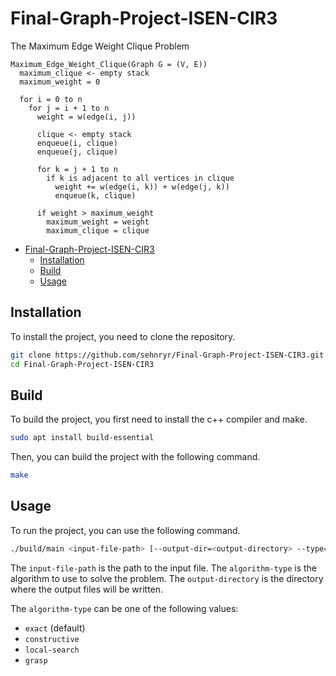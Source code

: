 # Final-Graph-Project-ISEN-CIR3
The Maximum Edge Weight Clique Problem

```
Maximum_Edge_Weight_Clique(Graph G = (V, E))
  maximum_clique <- empty stack
  maximum_weight = 0

  for i = 0 to n
    for j = i + 1 to n
      weight = w(edge(i, j))

      clique <- empty stack
      enqueue(i, clique)
      enqueue(j, clique)

      for k = j + 1 to n
        if k is adjacent to all vertices in clique
          weight += w(edge(i, k)) + w(edge(j, k))
          enqueue(k, clique)
            
      if weight > maximum_weight
        maximum_weight = weight
        maximum_clique = clique
```

- [Final-Graph-Project-ISEN-CIR3](#final-graph-project-isen-cir3)
  - [Installation](#installation)
  - [Build](#build)
  - [Usage](#usage)


## Installation
To install the project, you need to clone the repository.

```bash
git clone https://github.com/sehnryr/Final-Graph-Project-ISEN-CIR3.git
cd Final-Graph-Project-ISEN-CIR3
```

## Build
To build the project, you first need to install the c++ compiler and make.

```bash
sudo apt install build-essential
```

Then, you can build the project with the following command.

```bash
make
```

## Usage
To run the project, you can use the following command.

```bash
./build/main <input-file-path> [--output-dir=<output-directory> --type=<algorithm-type>]
```

The `input-file-path` is the path to the input file. 
The `algorithm-type` is the algorithm to use to solve the problem. 
The `output-directory` is the directory where the output files will be written.

The `algorithm-type` can be one of the following values:
- `exact` (default)
- `constructive`
- `local-search`
- `grasp`